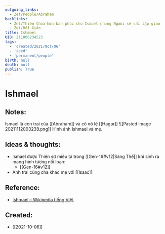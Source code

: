 ```yaml
---
outgoing_links:
  - Zet/People/Abraham
backlinks:
  - Zet/Thiên Chúa hứa ban phúc cho Ismael nhưng Người sẽ chỉ lập giao ước với Isaac
  - Zet/Hồi Giáo
title: Ishmael
UID: 211006234523
tags:
  - 'created/2021/Oct/06'
  - 'seed'
  - 'permanent/people'
birth: null
death: null
publish: True
---
```

# Ishmael

## Notes:
Ismael là con trai của [[Abraham]] và cô nô lệ [[Hagar]]
![[Pasted image 20211112000238.png]]
Hình ảnh Ishmael và mẹ.

## Ideas & thoughts:
- Ismael được Thiên sứ miêu tả trong [[Gen-16#v12|Sáng Thế]] khi sinh ra mang hình tượng nổi loạn: 
	- [[Gen-16#v12]]
- Anh trai cùng cha khác mẹ với [[Isaac]]

## Reference:
- [Ishmael – Wikipedia tiếng Việt](https://vi.wikipedia.org/wiki/Ishmael)
## Created:
- [[2021-10-06]]
